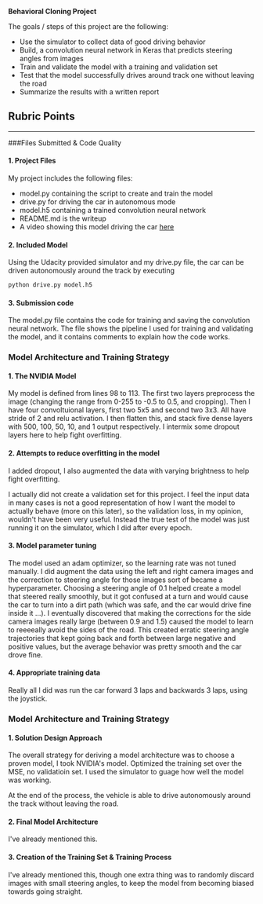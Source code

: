 **Behavioral Cloning Project**

The goals / steps of this project are the following:
* Use the simulator to collect data of good driving behavior
* Build, a convolution neural network in Keras that predicts steering angles from images
* Train and validate the model with a training and validation set
* Test that the model successfully drives around track one without leaving the road
* Summarize the results with a written report

## Rubric Points

---
###Files Submitted & Code Quality

#### 1. Project Files
My project includes the following files:
* model.py containing the script to create and train the model
* drive.py for driving the car in autonomous mode
* model.h5 containing a trained convolution neural network 
* README.md is the writeup
* A video showing this model driving the car [here](https://youtu.be/bFz6EO0N1)

#### 2. Included Model
Using the Udacity provided simulator and my drive.py file, the car can be driven autonomously around the track by executing 
```sh
python drive.py model.h5
```

#### 3. Submission code

The model.py file contains the code for training and saving the convolution neural network. The file shows the pipeline I used for training and validating the model, and it contains comments to explain how the code works.

### Model Architecture and Training Strategy

#### 1. The NVIDIA Model

My model is defined from lines 98 to 113. The first two layers preprocess the image (changing the range from 0-255 to -0.5 to 0.5, and cropping). Then I have four convoltuional layers, first two 5x5 and second two 3x3. All have stride of 2 and relu activation. I then flatten this, and stack five dense layers with 500, 100, 50, 10, and 1 output respectively. I intermix some dropout layers here to help fight overfitting.

#### 2. Attempts to reduce overfitting in the model

I added dropout, I also augmented the data with varying brightness to help fight overfitting.

I actually did not create a validation set for this project. I feel the input data in many cases is not a good representation of how I want the model to actually behave (more on this later), so the validation loss, in my opinion, wouldn't have been very useful. Instead the true test of the model was just running it on the simulator, which I did after every epoch.

#### 3. Model parameter tuning

The model used an adam optimizer, so the learning rate was not tuned manually. I did augment the data using the left and right camera images and the correction to steering angle for those images sort of became a hyperparameter. Choosing a steering angle of 0.1 helped create a model that steered really smoothly, but it got confused at a turn and would cause the car to turn into a dirt path (which was safe, and the car would drive fine inside it ...). I eventually discovered that making the corrections for the side camera images really large (between 0.9 and 1.5) caused the model to learn to reeeeally avoid the sides of the road. This created erratic steering angle trajectories that kept going back and forth between large negative and positive values, but the average behavior was pretty smooth and the car drove fine.

#### 4. Appropriate training data

Really all I did was run the car forward 3 laps and backwards 3 laps, using the joystick. 

### Model Architecture and Training Strategy

#### 1. Solution Design Approach

The overall strategy for deriving a model architecture was to choose a proven model, I took NVIDIA's model. Optimized the training set over the MSE, no validatioin set. I used the simulator to guage how well the model was working.

At the end of the process, the vehicle is able to drive autonomously around the track without leaving the road.

#### 2. Final Model Architecture

I've already mentioned this.

#### 3. Creation of the Training Set & Training Process

I've already mentioned this, though one extra thing was to randomly discard images with small steering angles, to keep the model from becoming biased towards going straight.
